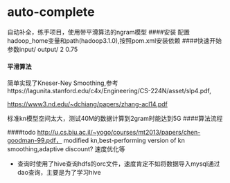 # auto-complete
自动补全，练手项目，使用带平滑算法的ngram模型
####安装
配置hadoop_home变量和path(hadoop3.1.0),按照pom.xml安装依赖
####快速开始
参数input/ output/ 2 0.75
#### 平滑算法
简单实现了Kneser-Ney Smoothing,参考https://lagunita.stanford.edu/c4x/Engineering/CS-224N/asset/slp4.pdf,

https://www3.nd.edu/~dchiang/papers/zhang-acl14.pdf

标准kn模型空间太大，测试40M的数据计算到2gram时能达到5G
####算法流程

####todo
http://u.cs.biu.ac.il/~yogo/courses/mt2013/papers/chen-goodman-99.pdf，
modified kn,best-performing version of kn smoothing,adaptive discount?
速度优化等

* 查询时使用了hive查询hdfs的orc文件，速度肯定不如将数据导入mysql通过dao查询，主要是为了学习hive